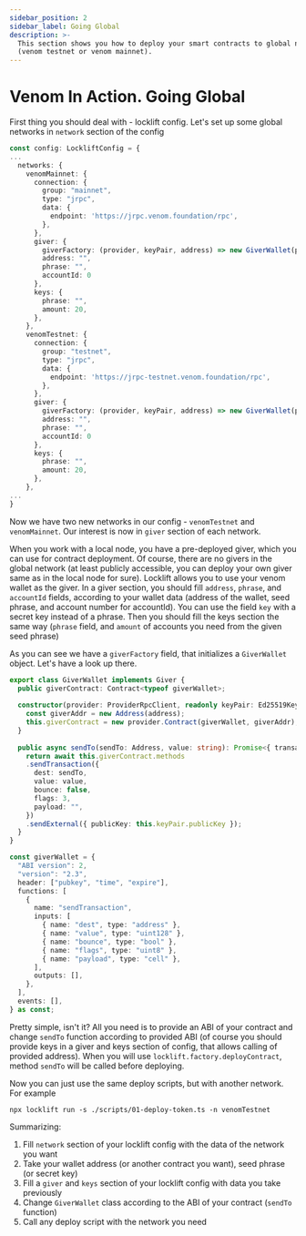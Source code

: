 ```yaml
---
sidebar_position: 2
sidebar_label: Going Global
description: >-
  This section shows you how to deploy your smart contracts to global networks
  (venom testnet or venom mainnet).
---
```


# Venom In Action. Going Global

First thing you should deal with - locklift config. Let's set up some global networks in `network` section of the config

```typescript title="locklift.config.ts" showLineNumbers
const config: LockliftConfig = {
...
  networks: {
    venomMainnet: {
      connection: {
        group: "mainnet",
        type: "jrpc",
        data: {
          endpoint: 'https://jrpc.venom.foundation/rpc',
        },
      },
      giver: {
        giverFactory: (provider, keyPair, address) => new GiverWallet(provider, keyPair, address),
        address: "",
        phrase: "",
        accountId: 0
      },
      keys: {
        phrase: "",
        amount: 20,
      },
    },
    venomTestnet: {
      connection: {
        group: "testnet",
        type: "jrpc",
        data: {
          endpoint: 'https://jrpc-testnet.venom.foundation/rpc',
        },
      },
      giver: {
        giverFactory: (provider, keyPair, address) => new GiverWallet(provider, keyPair, address),
        address: "",
        phrase: "",
        accountId: 0
      },
      keys: {
        phrase: "",
        amount: 20,
      },
    },
...
}
```

Now we have two new networks in our config - `venomTestnet` and `venomMainnet`. Our interest is now in `giver` section of each network.

When you work with a local node, you have a pre-deployed giver, which you can use for contract deployment. Of course, there are no givers in the global network (at least publicly accessible, you can deploy your own giver same as in the local node for sure). Locklift allows you to use your venom wallet as the giver. In a giver section, you should fill `address`, `phrase`, and `accountId` fields, according to your wallet data (address of the wallet, seed phrase, and account number for accountId). You can use the field `key` with a secret key instead of a phrase. Then you should fill the keys section the same way (`phrase` field, and `amount` of accounts you need from the given seed phrase)

As you can see we have a `giverFactory` field, that initializes a `GiverWallet` object. Let's have a look up there.

```typescript title="giverSettings/index.ts" showLineNumbers
export class GiverWallet implements Giver {
  public giverContract: Contract<typeof giverWallet>;
  
  constructor(provider: ProviderRpcClient, readonly keyPair: Ed25519KeyPair, address: string) {
    const giverAddr = new Address(address);
    this.giverContract = new provider.Contract(giverWallet, giverAddr);
  }
  
  public async sendTo(sendTo: Address, value: string): Promise<{ transaction: Transaction; output?: {} }> {
    return await this.giverContract.methods
    .sendTransaction({
      dest: sendTo,
      value: value,
      bounce: false,
      flags: 3,
      payload: "",
    })
    .sendExternal({ publicKey: this.keyPair.publicKey });
  }
}

const giverWallet = {
  "ABI version": 2,
  "version": "2.3",
  header: ["pubkey", "time", "expire"],
  functions: [
    {
      name: "sendTransaction",
      inputs: [
        { name: "dest", type: "address" },
        { name: "value", type: "uint128" },
        { name: "bounce", type: "bool" },
        { name: "flags", type: "uint8" },
        { name: "payload", type: "cell" },
      ],
      outputs: [],
    },
  ],
  events: [],
} as const;
```

Pretty simple, isn't it? All you need is to provide an ABI of your contract and change `sendTo` function according to provided ABI (of course you should provide keys in a giver and keys section of config, that allows calling of provided address). When you will use `locklift.factory.deployContract`, method `sendTo` will be called before deploying.

Now you can just use the same deploy scripts, but with another network. For example

```shell
npx locklift run -s ./scripts/01-deploy-token.ts -n venomTestnet
```

Summarizing:

1. Fill `network` section of your locklift config with the data of the network you want
2. Take your wallet address (or another contract you want), seed phrase (or secret key)
3. Fill a `giver` and `keys` section of your locklift config with data you take previously
4. Change `GiverWallet` class according to the ABI of your contract (`sendTo` function)
5. Call any deploy script with the network you need
